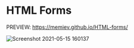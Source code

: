 # HTML Forms
 
 PREVIEW: https://memiev.github.io/HTML-forms/
 
 ![Screenshot 2021-05-15 160137](https://user-images.githubusercontent.com/60774707/118362127-dcdb1800-b596-11eb-87ba-4d5ea7882e94.jpg)

